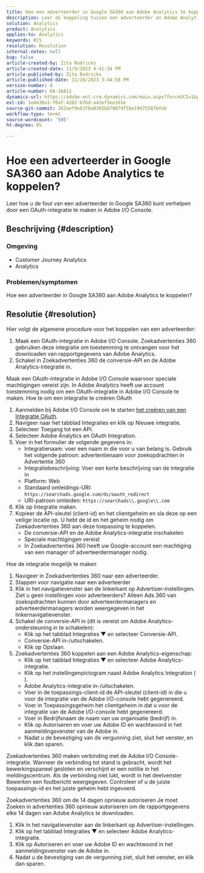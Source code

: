 ```yaml
---
title: Hoe een adverteerder in Google SA360 aan Adobe Analytics te koppelen?
description: Leer de koppeling tussen een adverteerder en Adobe Analytics te herstellen.
solution: Analytics
product: Analytics
applies-to: Analytics
keywords: KCS
resolution: Resolution
internal-notes: null
bug: false
article-created-by: Zita Rodricks
article-created-date: 11/9/2023 4:41:34 PM
article-published-by: Zita Rodricks
article-published-date: 11/16/2023 3:44:58 PM
version-number: 8
article-number: KA-16811
dynamics-url: https://adobe-ent.crm.dynamics.com/main.aspx?forceUCI=1&pagetype=entityrecord&etn=knowledgearticle&id=4b21d7d5-1e7f-ee11-8179-6045bd006b3d
exl-id: 1e4436a1-f0af-4282-b76d-a42ef3ee161e
source-git-commit: 362aef9e63f8a0303b670074f58e19d75587bfeb
workflow-type: tm+mt
source-wordcount: '595'
ht-degree: 0%

---
```


# Hoe een adverteerder in Google SA360 aan Adobe Analytics te koppelen?


Leer hoe u de fout van een adverteerder in Google SA360 kunt verhelpen door een OAuth-integratie te maken in Adobe I/O Console.

## Beschrijving {#description}


### <b>Omgeving</b>

- Customer Journey Analytics
- Analytics




### <b>Problemen/symptomen</b>

Hoe een adverteerder in Google SA360 aan Adobe Analytics te koppelen?


## Resolutie {#resolution}


Hier volgt de algemene procedure voor het koppelen van een adverteerder:

1. Maak een OAuth-integratie in Adobe I/O Console. Zoekadvertenties 360 gebruiken deze integratie om toestemming te ontvangen voor het downloaden van rapportgegevens van Adobe Analytics.
2. Schakel in Zoekadvertenties 360 de conversie-API en de Adobe Analytics-integratie in.


Maak een OAuth-integratie in Adobe I/O Console waarvoor speciale machtigingen vereist zijn. In Adobe Analytics heeft uw account toestemming nodig om een OAuth-integratie in Adobe I/O Console te maken. Hoe te om een integratie te creëren OAuth

1. Aanmelden bij Adobe I/O Console om te starten [het creëren van een Integratie OAuth](https://developer.adobe.com/developer-console/docs/guides/#!AdobeDocs/adobeio-auth/master/AuthenticationOverview/OAuthIntegration.md).
2. Navigeer naar het tabblad Integraties en klik op Nieuwe integratie.
3. Selecteer Toegang tot een API.
4. Selecteer Adobe Analytics en OAuth Integration.
5. Voer in het formulier de volgende gegevens in:
   - Integratienaam: voer een naam in die voor u van belang is. Gebruik het volgende patroon: advertentienaam voor zoekopdrachten in Advertentie 360
   - Integratiebeschrijving: Voer een korte beschrijving van de integratie in
   - Platform: Web
   - Standaard omleidings-URI: `https://searchads.google.com/ds/oauth_redirect`
   - URI-patroon omleiden: `https://searchads\\.google\\.com`
6. Klik op Integratie maken.
7. Kopieer de API-sleutel (client-id) en het clientgeheim en sla deze op een veilige locatie op. U hebt de id en het geheim nodig om Zoekadvertenties 360 aan deze toepassing te koppelen.
   - De conversie-API en de Adobe Analytics-integratie inschakelen
   - Speciale machtigingen vereist
   - In Zoekadvertenties 360 heeft uw Google-account een machtiging van een manager of adverteerdermanager nodig.


Hoe de integratie mogelijk te maken

1. Navigeer in Zoekadvertenties 360 naar een adverteerder.
2. Stappen voor navigatie naar een adverteerder
3. Klik in het navigatievenster aan de linkerkant op Advertiser-instellingen.    Ziet u geen instellingen voor adverteerders? Alleen Ads 360 van zoekopdrachten kunnen door adverteerdermanagers en adverteerdermanagers worden weergegeven in het linkernavigatievenster.
4. Schakel de conversie-API in (dit is vereist om Adobe Analytics-ondersteuning in te schakelen):
   - Klik op het tabblad Integraties ▼ en selecteer Conversie-API.
   - Conversie-API in-/uitschakelen.
   - Klik op Opslaan.
5. Zoekadvertenties 360 koppelen aan een Adobe Analytics-eigenschap:
   - Klik op het tabblad Integraties ▼ en selecteer Adobe Analytics-integratie.
   - Klik op het instellingenpictogram naast Adobe Analytics Integration ( ).
   - Adobe Analytics-integratie in-/uitschakelen.
   - Voer in de toepassings-client-id de API-sleutel (client-id) in die u voor de integratie van de Adobe I/O-console hebt gegenereerd.
   - Voer in Toepassingsgeheim het clientgeheim in dat u voor de integratie van de Adobe I/O-console hebt gegenereerd.
   - Voer in Bedrijfsnaam de naam van uw organisatie (bedrijf) in.
   - Klik op Autoriseren en voer uw Adobe ID en wachtwoord in het aanmeldingsvenster van de Adobe in.
   - Nadat u de bevestiging van de vergunning ziet, sluit het venster, en klik dan sparen.


Zoekadvertenties 360 maken verbinding met de Adobe I/O Console-integratie. Wanneer de verbinding tot stand is gebracht, wordt het bewerkingspaneel gesloten en verschijnt er een notitie in het meldingscentrum. Als de verbinding niet lukt, wordt in het deelvenster Bewerken een foutbericht weergegeven. Controleer of u de juiste toepassings-id en het juiste geheim hebt ingevoerd.

Zoekadvertenties 360 om de 14 dagen opnieuw autoriseren Je moet Zoeken in advertenties 360 opnieuw autoriseren om de rapportgegevens elke 14 dagen van Adobe Analytics te downloaden.

1. Klik in het navigatievenster aan de linkerkant op Advertiser-instellingen.
2. Klik op het tabblad Integraties ▼ en selecteer Adobe Analytics-integratie.
3. Klik op Autoriseren en voer uw Adobe ID en wachtwoord in het aanmeldingsvenster van de Adobe in.
4. Nadat u de bevestiging van de vergunning ziet, sluit het venster, en klik dan sparen.
